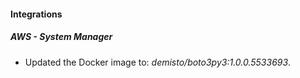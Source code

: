 
#### Integrations

##### AWS - System Manager

- Updated the Docker image to: *demisto/boto3py3:1.0.0.5533693*.
